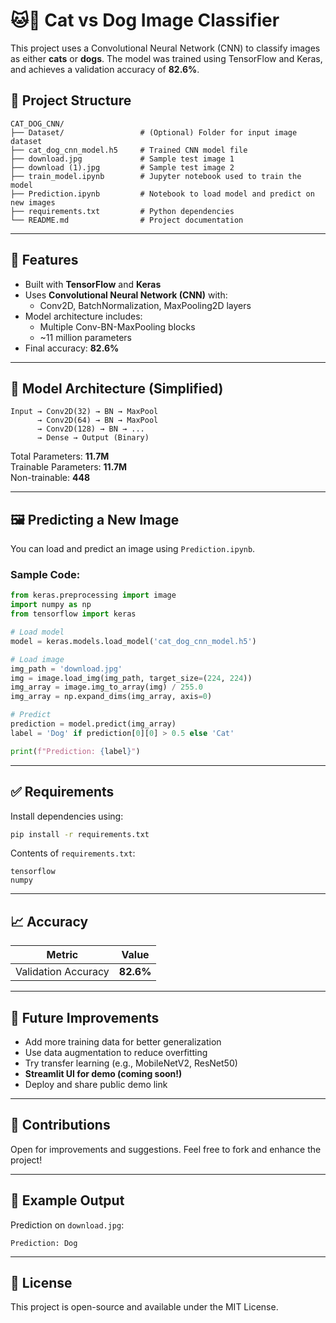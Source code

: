 # 🐱🐶 Cat vs Dog Image Classifier

This project uses a Convolutional Neural Network (CNN) to classify images as either **cats** or **dogs**. The model was trained using TensorFlow and Keras, and achieves a validation accuracy of **82.6%**.

## 📁 Project Structure

```
CAT_DOG_CNN/
├── Dataset/                 # (Optional) Folder for input image dataset
├── cat_dog_cnn_model.h5     # Trained CNN model file
├── download.jpg             # Sample test image 1
├── download (1).jpg         # Sample test image 2
├── train_model.ipynb        # Jupyter notebook used to train the model
├── Prediction.ipynb         # Notebook to load model and predict on new images
├── requirements.txt         # Python dependencies
└── README.md                # Project documentation
```

---

## 📌 Features

- Built with **TensorFlow** and **Keras**
- Uses **Convolutional Neural Network (CNN)** with:
  - Conv2D, BatchNormalization, MaxPooling2D layers
- Model architecture includes:
  - Multiple Conv-BN-MaxPooling blocks
  - ~11 million parameters
- Final accuracy: **82.6%**

---

## 🧠 Model Architecture (Simplified)

```
Input → Conv2D(32) → BN → MaxPool 
      → Conv2D(64) → BN → MaxPool 
      → Conv2D(128) → BN → ...
      → Dense → Output (Binary)
```

Total Parameters: **11.7M**  
Trainable Parameters: **11.7M**  
Non-trainable: **448**

---

## 🖼️ Predicting a New Image

You can load and predict an image using `Prediction.ipynb`.  

### Sample Code:
```python
from keras.preprocessing import image
import numpy as np
from tensorflow import keras

# Load model
model = keras.models.load_model('cat_dog_cnn_model.h5')

# Load image
img_path = 'download.jpg'
img = image.load_img(img_path, target_size=(224, 224))
img_array = image.img_to_array(img) / 255.0
img_array = np.expand_dims(img_array, axis=0)

# Predict
prediction = model.predict(img_array)
label = 'Dog' if prediction[0][0] > 0.5 else 'Cat'

print(f"Prediction: {label}")
```

---

## ✅ Requirements

Install dependencies using:
```bash
pip install -r requirements.txt
```

Contents of `requirements.txt`:
```
tensorflow
numpy
```

---

## 📈 Accuracy

| Metric             | Value     |
|--------------------|-----------|
| Validation Accuracy| **82.6%** |

---

## 🚀 Future Improvements

- Add more training data for better generalization
- Use data augmentation to reduce overfitting
- Try transfer learning (e.g., MobileNetV2, ResNet50)
- **Streamlit UI for demo (coming soon!)**
- Deploy and share public demo link

---

## 🤝 Contributions

Open for improvements and suggestions. Feel free to fork and enhance the project!

---

## 📸 Example Output

Prediction on `download.jpg`:
```
Prediction: Dog
```

---

## 🧾 License

This project is open-source and available under the MIT License.
